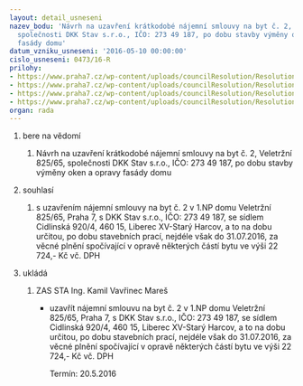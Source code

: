 ```yaml
---
layout: detail_usneseni
nazev_bodu: 'Návrh na uzavření krátkodobé nájemní smlouvy na byt č. 2, Veletržní 825/65,
  společnosti DKK Stav s.r.o., IČO: 273 49 187, po dobu stavby výměny oken a opravy
  fasády domu'
datum_vzniku_usneseni: '2016-05-10 00:00:00'
cislo_usneseni: 0473/16-R
prilohy:
- https://www.praha7.cz/wp-content/uploads/councilResolution/Resolutions/27685/export/DZ_DKK825~57241.docx
- https://www.praha7.cz/wp-content/uploads/councilResolution/Resolutions/27685/export/02_DKK825~57240.docm
- https://www.praha7.cz/wp-content/uploads/councilResolution/Resolutions/27685/export/rozpocetbytVeletrzni65DKKStavsro~57239.pdf
- https://www.praha7.cz/wp-content/uploads/councilResolution/Resolutions/27685/export/export~298749.pdf
organ: rada
---
```

<ol class="urzList_view" id="urzList">
<li id="" class="urzClass1"><span name="1">bere na vědomí</span> 
<ol class="urzOlClass">
<li id="" class="urzClass2" style="TEXT-ALIGN: left"><span><p>Návrh na uzavření krátkodobé nájemní smlouvy na byt č. 2, Veletržní 825/65, společnosti DKK Stav s.r.o., IČO: 273 49 187, po dobu stavby výměny oken a opravy fasády domu</p></span></li></ol></li>
<li id="" class="urzClass1"><span name="26">souhlasí</span> 
<ol class="urzOlClass">
<li id="" class="urzClass2" style="TEXT-ALIGN: left"><span><p>s uzavřením nájemní smlouvy na byt č. 2 v 1.NP domu Veletržní 825/65, Praha 7, s DKK Stav s.r.o., IČO: 273 49 187, se sídlem Cidlinská 920/4, 460 15, Liberec XV-Starý Harcov, a to na dobu určitou, po dobu stavebních prací, nejdéle však do 31.07.2016, za věcné plnění spočívající v opravě některých částí bytu ve výši 22 724,- Kč vč. DPH<br></p></span></li></ol></li><li class="urzClass1" id="urzUkoly"><span name="1">ukládá</span><ol class="urzOlClass"><li class="urzClass2"><span><p>ZAS STA Ing. Kamil Vavřinec Mareš</p></span><ul class="urzUlClass"><li class="urzClass3"><span><p>uzavřít nájemní smlouvu na byt č. 2 v 1.NP domu Veletržní 825/65, Praha 7, s DKK Stav s.r.o., IČO: 273 49 187, se sídlem Cidlinská 920/4, 460 15, Liberec XV-Starý Harcov, a to na dobu určitou, po dobu stavebních prací, nejdéle však do 31.07.2016, za věcné plnění spočívající v opravě některých částí bytu ve výši 22 724,- Kč vč. DPH</p></span><span class="urzUkolTermin">  Termín:&nbsp;20.5.2016</span></li></ul></li></ol></li>
</ol>